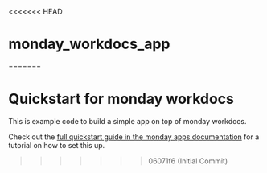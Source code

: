 <<<<<<< HEAD
# monday_workdocs_app
=======
# Quickstart for monday workdocs

This is example code to build a simple app on top of monday workdocs. 

Check out the [full quickstart guide in the monday apps documentation](https://developer.monday.com/apps/docs/quickstart-workdocs) for a tutorial on how to set this up. 
>>>>>>> 06071f6 (Initial Commit)
